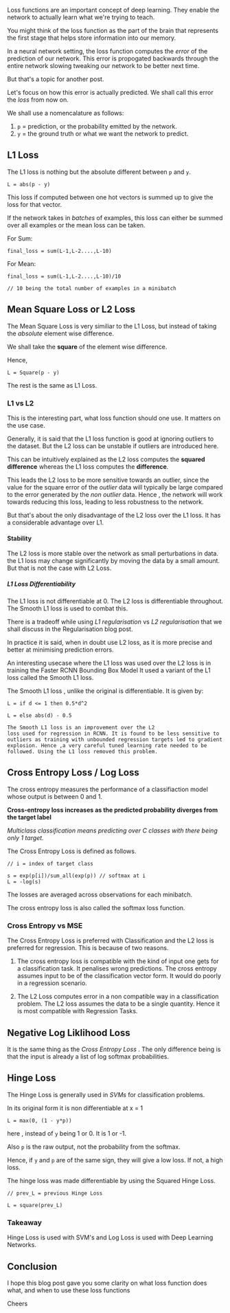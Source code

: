 Loss functions are an important concept of deep learning. They enable the network to actually learn what we're trying to teach.

You might think of the loss function as the part of the brain that represents the first stage that helps store information into our memory.

In a neural network setting, the loss function computes the _error_ of the prediction of our network. This error is propogated backwards through the entire network slowing tweaking our network to be better next time.

But that's a topic for another post.

Let's focus on how this error is actually predicted. We shall call this error the _loss_ from now on.

We shall use a nomencalature as follows:

1. ```p``` = prediction, or the probability emitted by the network.
2. ```y``` = the ground truth or what we want the network to predict.

## L1 Loss

The L1 loss is nothing but the absolute different between ```p``` and ```y```.

```
L = abs(p - y) 
```

This loss if computed between one hot vectors is summed up to give the loss for that vector.

If the network takes in _batches_ of examples, this loss can either be summed over all examples or the mean loss can be taken.

For Sum:
```
final_loss = sum(L-1,L-2....,L-10) 
```

For Mean:
```
final_loss = sum(L-1,L-2....,L-10)/10

// 10 being the total number of examples in a minibatch
```




## Mean Square Loss or L2 Loss


The Mean Square Loss is very similiar to the L1 Loss, but instead of taking the _absolute_ element wise difference. 

We shall take the __square__ of the element wise difference.

Hence,


```
L = Square(p - y) 
```
The rest is the same as L1 Loss.

### L1 vs L2

This is the interesting part, what loss function should one use.
It matters on the use case.

Generally, it is said that the L1 loss function is good at ignoring outliers to the dataset. But the L2 loss can be unstable if outliers are introduced here.

This can be intuitively explained as the L2 loss computes the __squared difference__ whereas the L1 loss computes the __difference__.

This leads the L2 loss to be more sensitive towards an outlier, since the value for the square error of the _outlier_ data will typically be large compared to the error generated by the _non outlier_ data. Hence , the network will work towards reducing this loss, leading to less robustness to the network.

But that's about the only disadvantage of the L2 loss over the L1 loss. It has a considerable advantage over L1.

 #### Stability
 The L2 loss is more stable over the network as small perturbations in data. the L1 loss may change significantly by moving the data by a small amount. But that is not the case with L2 Loss.

##### L1 Loss Differentiability
The L1 loss is not differentiable at 0. The L2 loss is differentiable throughout. The Smooth L1 loss is used to combat this.  

There is a tradeoff while using _L1 regularisation_ vs _L2 regularisation_ that we shall discuss in the Regularisation blog post.

In practice it is said, when in doubt use L2 loss, as it is more precise and better at minimising prediction errors.


An interesting usecase where the L1 loss was used over the L2 loss is in training the Faster RCNN Bounding Box Model It used a variant of the L1 loss called the Smooth L1 loss.

The Smooth L1 loss , unlike the original is differentiable.
It is given by:

```
L = if d <= 1 then 0.5*d^2

L = else abs(d) - 0.5

```


```
The Smooth L1 loss is an improvement over the L2
loss used for regression in RCNN. It is found to be less sensitive to
outliers as training with unbounded regression targets led to gradient
explosion. Hence ,a very careful tuned learning rate needed to be
followed. Using the L1 loss removed this problem.

```


## Cross Entropy Loss / Log Loss

The cross entropy measures the performance of a classifiaction model whose output is between 0 and 1.

__Cross-entropy loss increases as the predicted probability diverges from the target label__

_Multiclass classification means predicting over C classes with there being only 1 target._

The Cross Entropy Loss is defined as follows.

```
// i = index of target class

s = exp(p[i])/sum_all(exp(p)) // softmax at i
L = -log(s)
```

The losses are averaged across observations for each minibatch.

The cross entropy loss is also called the softmax loss function.  

### Cross Entropy vs MSE

The Cross Entropy Loss is preferred with Classification and the L2 loss is preferred for regression. This is because of two reasons.

1. The cross entropy loss is compatible with the kind of input one gets for a classification task. It penalises wrong predictions. The cross entropy assumes input to be of the classification vector form. It would do poorly in a regression scenario.

2. The L2 Loss computes error in a non compatible way in a classification problem. The L2 loss assumes the data to be a single quantity. Hence it is most compatible with Regression Tasks.


## Negative Log Liklihood Loss

It is the same thing as the _Cross Entropy Loss_ . The only difference being is that the input is already a list of log softmax probabilities.

## Hinge Loss

The Hinge Loss is generally used in _SVMs_ for classification problems.

In its original form it is non differentiable at x = 1

```
L = max(0, (1 - y*p))
```

here , instead of ```y``` being 1 or 0. It is 1 or -1.

Also ```p``` is the raw output, not the probability from the softmax.

Hence, if ```y``` and ```p``` are of the same sign, they will give a low loss. If not, a high loss.


The hinge loss was made differentiable by using the Squared Hinge Loss.

```
// prev_L = previous Hinge Loss

L = square(prev_L)
```

### Takeaway

Hinge Loss is used with SVM's and Log Loss is used with Deep Learning Networks.

## Conclusion

I hope this blog post gave you some clarity on what loss function does what, and when to use these loss functions

Cheers

